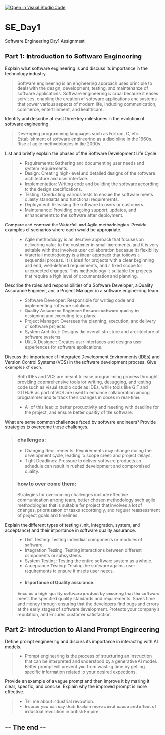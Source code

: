 [![Open in Visual Studio Code](https://classroom.github.com/assets/open-in-vscode-2e0aaae1b6195c2367325f4f02e2d04e9abb55f0b24a779b69b11b9e10269abc.svg)](https://classroom.github.com/online_ide?assignment_repo_id=15546688&assignment_repo_type=AssignmentRepo)
# SE_Day1
Software Engineering Day1 Assignment

## Part 1: Introduction to Software Engineering

Explain what software engineering is and discuss its importance in the technology industry.
> Software engineering is an engineering approach uses principle to deals with the design, development, testing, and maintenance of software applications.
> Software engineering is crual because it eases services, enabling the creation of software applications and systems that power various aspects of modern life, including communication, commerce, entertainment, and healthcare.


Identify and describe at least three key milestones in the evolution of software engineering.
> Developing programming languages such as Fortran, C, etc. 
> Establishment of software engineering as a discipline in the 1960s.
> Rise of agile methodologies in the 2000s.


List and briefly explain the phases of the Software Development Life Cycle.
> - Requirements: Gathering and documenting user needs and system requirements.
> - Design: Creating high-level and detailed designs of the software architecture and user interface.
> - Implementation: Writing code and building the software according to the design specifications.
> - Testing: Conducting various tests to ensure the software meets quality standards and functional requirements.
> - Deployment: Releasing the software to users or customers.
> - Maintenance: Providing ongoing support, updates, and enhancements to the software after deployment.


Compare and contrast the Waterfall and Agile methodologies. Provide examples of scenarios where each would be appropriate.
> - Agile methodology is an iterative approach that focuses on delivering value to the customer in small increments. and it is very suitable with that involves user collaboration becasue its flexibility.
> - Waterfall methodology is a linear approach that follows a sequential process. It is ideal for projects with a clear beginning and end, well-defined requirements, and a fixed scope for unexpected changes. This methodology is suitable for projects that require a high level of documentation and planning.

Describe the roles and responsibilities of a Software Developer, a Quality Assurance Engineer, and a Project Manager in a software engineering team.
> - Software Developer: Responsible for writing code and implementing software solutions.
> - Quality Assurance Engineer: Ensures software quality by designing and executing test plans.
> - Project Manager: Oversees the planning, execution, and delivery of software projects.
> - System Architect: Designs the overall structure and architecture of software systems.
> - UI/UX Designer: Creates user interfaces and designs user experiences for software applications.


Discuss the importance of Integrated Development Environments (IDEs) and Version Control Systems (VCS) in the software development process. Give examples of each.
> Both IDEs and VCS are meant to ease programming process throught providing copmrehensive tools for writing, debugging, and testing code such as visual studio code as IDEs, while tools like GIT and GITHUB as part of VCS are used to enhance collaboration among programmer and to track their changes in codes in real-time.
> - All of this lead to better productivity and meeting with deadline for the project, and ensure better qualtiy of the software.


What are some common challenges faced by software engineers? Provide strategies to overcome these challenges.
> ### challenges:
>  - Changing Requirements: Requirements may change during the development cycle, leading to scope creep and project delays.
>  - Tight Deadlines: Pressure to deliver software products on schedule can result in rushed development and compromised quality.
> ### how to over come them:
>  Strategies for overcoming challenges include effective communication among team, better chosen methodology such agile methodologies that is suitable for project that involves a lot of changes, prioritization of tasks accordingly, and regular reassessment of project goals and timelines.


Explain the different types of testing (unit, integration, system, and acceptance) and their importance in software quality assurance.
> - Unit Testing: Testing individual components or modules of software.
> - Integration Testing: Testing interactions between different components or subsystems.
> - System Testing: Testing the entire software system as a whole.
> - Acceptance Testing: Testing the software against user requirements to ensure it meets user needs.
> - #### Importance of Quality assurance.
> Ensures a high-quality software product by ensuring that the software meets the specified quality standards and requirements.
> Saves time and money through ensuring that the developers find bugs and errors at the early stages of software development. 
> Protects your company’s reputation, and Ensures customer satisfaction.

## Part 2: Introduction to AI and Prompt Engineering


Define prompt engineering and discuss its importance in interacting with AI models.
> - Prompt engineering is the process of structuring an instruction that can be interpreted and understood by a generative AI model.
> Better prompt will prevent you from wasting time by getting specific information related to your desired expections.

Provide an example of a vague prompt and then improve it by making it clear, specific, and concise. Explain why the improved prompt is more effective.
> - Tell me about industrial revolution.
> - Instead you can say that:    Explain more about cause and effect of industrial revolution in british Empire.


## -- The end --